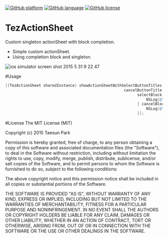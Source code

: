 [![GitHub platform](https://img.shields.io/badge/platform-ios-lightgrey.svg)]() 
[![GitHub language](https://img.shields.io/badge/language-objective--c-6BAEE4.svg)]()
[![GitHub license](https://img.shields.io/badge/license-MIT-blue.svg)](https://raw.githubusercontent.com/tezpark/AlternateIconName-objC/master/LICENSE)

# TezActionSheet
Custom singleton actionSheet with block completion.

* Simple custom actionSheet.
* Using completion block and singleton.

![ios simulator screen shot 2015 5 31 9 22 47](https://cloud.githubusercontent.com/assets/389004/7901916/b6af6902-07db-11e5-8464-baeb41522deb.png)


#Usage
```objective-c
[[TezActionSheet sharedInstance] showActionSheetWithSelectButtonTitles:@[@"Button 1", @"Button 2", @"Button3"]
                                                     cancelButtonTitle:@"Cancel"
                                                           selectBlock:^(NSInteger index) {
                                                               NSLog(@"selcted button index : %ld", (long)index);
                                                           } cancelBlock:^{
                                                               NSLog(@"cancel");
                                                           }];
```


#License
The MIT License (MIT)

Copyright (c) 2015 Taesun Park

Permission is hereby granted, free of charge, to any person obtaining a copy
of this software and associated documentation files (the "Software"), to deal
in the Software without restriction, including without limitation the rights
to use, copy, modify, merge, publish, distribute, sublicense, and/or sell
copies of the Software, and to permit persons to whom the Software is
furnished to do so, subject to the following conditions:

The above copyright notice and this permission notice shall be included in all
copies or substantial portions of the Software.

THE SOFTWARE IS PROVIDED "AS IS", WITHOUT WARRANTY OF ANY KIND, EXPRESS OR
IMPLIED, INCLUDING BUT NOT LIMITED TO THE WARRANTIES OF MERCHANTABILITY,
FITNESS FOR A PARTICULAR PURPOSE AND NONINFRINGEMENT. IN NO EVENT SHALL THE
AUTHORS OR COPYRIGHT HOLDERS BE LIABLE FOR ANY CLAIM, DAMAGES OR OTHER
LIABILITY, WHETHER IN AN ACTION OF CONTRACT, TORT OR OTHERWISE, ARISING FROM,
OUT OF OR IN CONNECTION WITH THE SOFTWARE OR THE USE OR OTHER DEALINGS IN THE
SOFTWARE.
